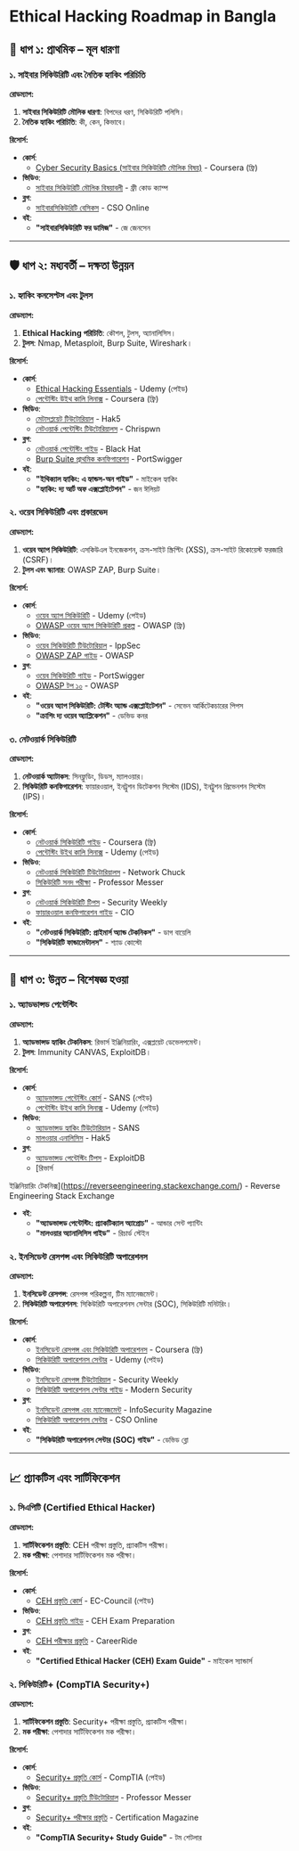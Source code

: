 
# Ethical Hacking Roadmap in Bangla

## 🚀 ধাপ ১: প্রাথমিক – মূল ধারণা

### **১. সাইবার সিকিউরিটি এবং নৈতিক হ্যাকিং পরিচিতি**

**রোডম্যাপ:**
1. **সাইবার সিকিউরিটি মৌলিক ধারণা**: বিপদের ধরণ, সিকিউরিটি পলিসি।
2. **নৈতিক হ্যাকিং পরিচিতি**: কী, কেন, কিভাবে।

**রিসোর্স:**
- **কোর্স**:
  - [Cyber Security Basics (সাইবার সিকিউরিটি মৌলিক বিষয়)](https://www.coursera.org/learn/intro-cyber-security) - Coursera (ফ্রি)
- **ভিডিও**:
  - [সাইবার সিকিউরিটি মৌলিক বিষয়াবলী](https://www.youtube.com/playlist?list=PLvM06CLYTV37D4gTBOqSKl7WEU4JxdL_q) - ফ্রী কোড ক্যাম্প
- **ব্লগ**:
  - [সাইবারসিকিউরিটি বেসিকস](https://www.csoonline.com/article/3283754/what-is-cyber-security.html) - CSO Online
- **বই**:
  - **"সাইবারসিকিউরিটি ফর ডামিজ"** - জে জেনসেন

---

## 🛡️ ধাপ ২: মধ্যবর্তী – দক্ষতা উন্নয়ন

### **১. হ্যাকিং কনসেপ্টস এবং টুলস**

**রোডম্যাপ:**
1. **Ethical Hacking পরিচিতি**: কৌশল, টুলস, অ্যানালিসিস।
2. **টুলস**: Nmap, Metasploit, Burp Suite, Wireshark।

**রিসোর্স:**
- **কোর্স**:
  - [Ethical Hacking Essentials](https://www.udemy.com/course/ethical-hacking-essentials/) - Udemy (পেইড)
  - [পেন্টেস্টিং উইথ কালি লিনাক্স](https://www.coursera.org/learn/pentesting) - Coursera (ফ্রি)
- **ভিডিও**:
  - [মেটাসপ্লয়েট টিউটোরিয়াল](https://www.youtube.com/playlist?list=PLkQOj_Sw7U0TWz2mXkN07f7jbrV4X4D4D) - Hak5
  - [নেটওয়ার্ক পেন্টেস্টিং টিউটোরিয়ালস](https://www.youtube.com/playlist?list=PLGi7N5Kp7ocwUpm_mzF95e91TQMiI6r3Z) - Chrispwn
- **ব্লগ**:
  - [নেটওয়ার্ক পেন্টেস্টিং গাইড](https://www.blackhat.com/articles/2022-network-penetration-testing) - Black Hat
  - [Burp Suite প্রাথমিক কনফিগারেশন](https://portswigger.net/burp) - PortSwigger
- **বই**:
  - **"ইথিক্যাল হ্যাকিং: এ হ্যান্ডস-অন গাইড"** - মাইকেল হ্যাকিং
  - **"হ্যাকিং: দ্য আর্ট অফ এক্সপ্লোইটেশন"** - জন ঈলিয়ট

### **২. ওয়েব সিকিউরিটি এবং প্রকারভেদ**

**রোডম্যাপ:**
1. **ওয়েব অ্যাপ সিকিউরিটি**: এসকিউএল ইনজেকশন, ক্রস-সাইট স্ক্রিপ্টিং (XSS), ক্রস-সাইট রিকোয়েস্ট ফরজারি (CSRF)।
2. **টুলস এবং স্ক্যানার**: OWASP ZAP, Burp Suite।

**রিসোর্স:**
- **কোর্স**:
  - [ওয়েব অ্যাপ সিকিউরিটি](https://www.udemy.com/course/web-security/) - Udemy (পেইড)
  - [OWASP ওয়েব অ্যাপ সিকিউরিটি প্রকল্প](https://www.owasp.org/index.php/Main_Page) - OWASP (ফ্রি)
- **ভিডিও**:
  - [ওয়েব সিকিউরিটি টিউটোরিয়াল](https://www.youtube.com/playlist?list=PLB09D2A54B23B4F7C) - IppSec
  - [OWASP ZAP গাইড](https://www.youtube.com/playlist?list=PL5WJINj7NcJd_VFWEReXGoHKy21aMB2cn) - OWASP
- **ব্লগ**:
  - [ওয়েব সিকিউরিটি গাইড](https://portswigger.net/web-security) - PortSwigger
  - [OWASP টপ ১০](https://owasp.org/www-project-top-ten/) - OWASP
- **বই**:
  - **"ওয়েব অ্যাপ সিকিউরিটি: টেস্টিং অ্যান্ড এক্সপ্লোইটেশন"** - সেভেন আর্কিটেকচারের পিপস
  - **"ক্রাশিং দ্য ওয়েব অ্যাপ্লিকেশন"** - ডেভিড কনর

### **৩. নেটওয়ার্ক সিকিউরিটি**

**রোডম্যাপ:**
1. **নেটওয়ার্ক অ্যাটাকস**: সিনফ্লুডিং, ডিডস, ম্যালওয়ার।
2. **সিকিউরিটি কনফিগারেশন**: ফায়ারওয়াল, ইনট্রুশন ডিটেকশন সিস্টেম (IDS), ইনট্রুশন প্রিভেনশন সিস্টেম (IPS)।

**রিসোর্স:**
- **কোর্স**:
  - [নেটওয়ার্ক সিকিউরিটি গাইড](https://www.coursera.org/learn/network-security) - Coursera (ফ্রি)
  - [পেন্টেস্টিং উইথ কালি লিনাক্স](https://www.udemy.com/course/penetration-testing-with-kali-linux/) - Udemy (পেইড)
- **ভিডিও**:
  - [নেটওয়ার্ক সিকিউরিটি টিউটোরিয়ালস](https://www.youtube.com/playlist?list=PLvKuj7oZoAp6L3GZugjsnK0UvhEZZieZ2) - Network Chuck
  - [সিকিউরিটি সনদ পরীক্ষা](https://www.youtube.com/playlist?list=PLyN4F5zAkApY-wlrc4NqKUG1XfRoVX4eR) - Professor Messer
- **ব্লগ**:
  - [নেটওয়ার্ক সিকিউরিটি টিপস](https://www.securityweekly.com/network-security-tips) - Security Weekly
  - [ফায়ারওয়াল কনফিগারেশন গাইড](https://www.cio.com/article/252723/firewall-configuration-tips.html) - CIO
- **বই**:
  - **"নেটওয়ার্ক সিকিউরিটি: প্রাইমার্স অ্যান্ড টেকনিকস"** - ডাগ বায়েলি
  - **"সিকিউরিটি ফান্ডামেন্টালস"** - শ্যাড কোস্টো

---

## 🎯 ধাপ ৩: উন্নত – বিশেষজ্ঞ হওয়া

### **১. অ্যাডভান্সড পেন্টেস্টিং**

**রোডম্যাপ:**
1. **অ্যাডভান্সড হ্যাকিং টেকনিকস**: রিভার্স ইঞ্জিনিয়ারিং, এক্সপ্লয়েট ডেভেলপমেন্ট।
2. **টুলস**: Immunity CANVAS, ExploitDB।

**রিসোর্স:**
- **কোর্স**:
  - [অ্যাডভান্সড পেন্টেস্টিং কোর্স](https://www.sans.org/course/advanced-penetration-testing/) - SANS (পেইড)
  - [পেন্টেস্টিং উইথ কালি লিনাক্স](https://www.udemy.com/course/advanced-penetration-testing/) - Udemy (পেইড)
- **ভিডিও**:
  - [অ্যাডভান্সড হ্যাকিং টিউটোরিয়াল](https://www.youtube.com/playlist?list=PLtuc5Hl4V4V5u7J9q8EpkCw3K2iGeVe9Y) - SANS
  - [মালওয়ার এনালিসিস](https://www.youtube.com/playlist?list=PLr4w-r1Ckl5ttLY9erA4gMD6aG8Hkk8FR) - Hak5
- **ব্লগ**:
  - [অ্যাডভান্সড পেন্টেস্টিং টিপস](https://www.exploit-db.com/) - ExploitDB
  - [রিভার্স

 ইঞ্জিনিয়ারিং টেকনিক্স](https://reverseengineering.stackexchange.com/) - Reverse Engineering Stack Exchange
- **বই**:
  - **"অ্যাডভান্সড পেন্টেস্টিং: প্র্যাকটিক্যাল অ্যাপ্রোচ"** - আন্ডার সেন্ট প্যান্টিং
  - **"মালওয়ার অ্যানালিসিস গাইড"** - রিচার্ড স্টেইন

### **২. ইনসিডেন্ট রেসপন্স এবং সিকিউরিটি অপারেশনস**

**রোডম্যাপ:**
1. **ইনসিডেন্ট রেসপন্স**: রেসপন্স পরিকল্পনা, টিম ম্যানেজমেন্ট।
2. **সিকিউরিটি অপারেশনস**: সিকিউরিটি অপারেশনস সেন্টার (SOC), সিকিউরিটি মনিটরিং।

**রিসোর্স:**
- **কোর্স**:
  - [ইনসিডেন্ট রেসপন্স এবং সিকিউরিটি অপারেশনস](https://www.coursera.org/learn/security-operations) - Coursera (ফ্রি)
  - [সিকিউরিটি অপারেশনস সেন্টার](https://www.udemy.com/course/security-operations-center/) - Udemy (পেইড)
- **ভিডিও**:
  - [ইনসিডেন্ট রেসপন্স টিউটোরিয়াল](https://www.youtube.com/playlist?list=PLM3ocV8xpjFAcHZlNpu2MC8i0SzgzVQ8U) - Security Weekly
  - [সিকিউরিটি অপারেশনস সেন্টার গাইড](https://www.youtube.com/playlist?list=PLiX6V6e-p4Ot4u6kFiSyE-o1e9yXYfmn0) - Modern Security
- **ব্লগ**:
  - [ইনসিডেন্ট রেসপন্স এবং ম্যানেজমেন্ট](https://www.infosecurity-magazine.com/news/incident-response-management/) - InfoSecurity Magazine
  - [সিকিউরিটি অপারেশনস সেন্টার](https://www.csoonline.com/article/324759/security-operations-center.html) - CSO Online
- **বই**:
  - **"সিকিউরিটি অপারেশনস সেন্টার (SOC) গাইড"** - ডেভিড ব্লো

---

## 📈 প্র্যাকটিস এবং সার্টিফিকেশন

### **১. সিএপিটি (Certified Ethical Hacker)**

**রোডম্যাপ:**
1. **সার্টিফিকেশন প্রস্তুতি**: CEH পরীক্ষা প্রস্তুতি, প্র্যাকটিস পরীক্ষা।
2. **মক পরীক্ষা**: পেশাদার সার্টিফিকেশন মক পরীক্ষা।

**রিসোর্স:**
- **কোর্স**:
  - [CEH প্রস্তুতি কোর্স](https://www.eccouncil.org/programs/certified-ethical-hacker-ceh/) - EC-Council (পেইড)
- **ভিডিও**:
  - [CEH প্রস্তুতি গাইড](https://www.youtube.com/playlist?list=PLhfrW4-fE5qKf8ekVt3swcTupGytIKxwW) - CEH Exam Preparation
- **ব্লগ**:
  - [CEH পরীক্ষার প্রস্তুতি](https://www.careerride.com/certified-ethical-hacker-exam-guide.aspx) - CareerRide
- **বই**:
  - **"Certified Ethical Hacker (CEH) Exam Guide"** - মাইকেল স্যান্ডার্স

### **২. সিকিউরিটি+ (CompTIA Security+)**

**রোডম্যাপ:**
1. **সার্টিফিকেশন প্রস্তুতি**: Security+ পরীক্ষা প্রস্তুতি, প্র্যাকটিস পরীক্ষা।
2. **মক পরীক্ষা**: পেশাদার সার্টিফিকেশন মক পরীক্ষা।

**রিসোর্স:**
- **কোর্স**:
  - [Security+ প্রস্তুতি কোর্স](https://www.comptia.org/certifications/security) - CompTIA (পেইড)
- **ভিডিও**:
  - [Security+ প্রস্তুতি টিউটোরিয়াল](https://www.youtube.com/playlist?list=PLTwpYP1Ry1H4G23o0W7Ww8yy5R2DzV5Pi) - Professor Messer
- **ব্লগ**:
  - [Security+ পরীক্ষার প্রস্তুতি](https://www.certificationmag.com/comptia-security/) - Certification Magazine
- **বই**:
  - **"CompTIA Security+ Study Guide"** - টম শেটলার

